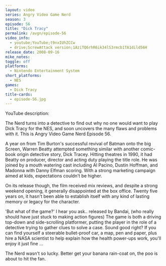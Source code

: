 ```yaml
---
layout: video
series: Angry Video Game Nerd
season: 3
episode: 56
title: "Dick Tracy"
permalink: /avgn/episode-56
video_info:
  - youtube;YouTube;t9nxIUhZCCw
  - drive;ScrewAttack version;1AziTQ6rhR6ik34lS3rmcb1TA1dild56H
release_date: 2008-09-16
mike_notes:
toggle: off
platforms:
  - Nintendo Entertainment System
short_platforms:
  - NES
games:
  - Dick Tracy
title-cards:
  - episode-56.jpg
---
```


<p class="yt-description">YouTube description:</p>

The Nerd turns into a detective to find out why no one would want to play Dick Tracy for the NES, and soon uncovers the many flaws and problems with it. This is Angry Video Game Nerd Episode 56.

A year on from Tim Burton's successful revival of Batman onto the big Screen, Warren Beatty attempted something similar with another comic-book origin detective story, Dick Tracey. Hitting theatres in 1990,  it had Beatty on producer, director and acting duty playing the title role. He was joined by a mouth watering cast including Al Pacino, Dustin Hoffman, and Madonna with Danny Elfman scoring. With a strong marketing campaign aimed at kids, expectations couldn't be higher.

On its release though, the film received mix reviews, and despite a strong weekend opening, it generally disappointed at the box office. Twenty five years on, it hasn't been able to establish itself with any kind of lasting memory or legacy for the character. 

'But what of the game?' I hear you ask.. released by Bandai, (who really should have just stuck to making action figures) The game is both a driving  top-down and side-scrolling platformer, putting the player in the role of a detective trying to gather clues to solve a case. Sound good right? If you can find yourself a steerable bullet-proof car, a map, pen and paper, plus hire a NASA scientist to help explain how the health power-ups work, you'll enjoy it just fine ... 

The Nerd wasn't so lucky. Better get your banana rain-coat on, the poo is about to hit the fan.